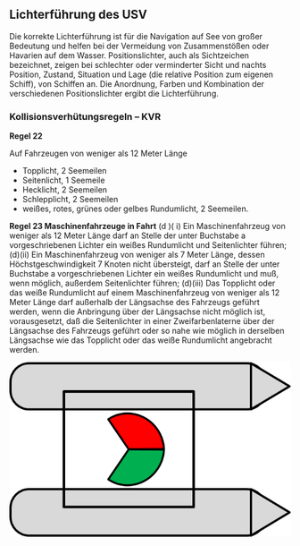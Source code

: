 ## Lichterführung des USV

Die korrekte Lichterführung ist für die Navigation auf See von großer Bedeutung und helfen bei der Vermeidung von Zusammenstößen oder Havarien auf dem Wasser. Positionslichter, auch als Sichtzeichen bezeichnet, zeigen bei schlechter oder verminderter Sicht und nachts Position, Zustand, Situation und Lage (die relative Position zum eigenen Schiff), von Schiffen an. Die Anordnung, Farben und Kombination der verschiedenen Positionslichter ergibt die Lichterführung.

### Kollisionsverhütungsregeln – KVR

**Regel 22**

Auf Fahrzeugen von weniger als 12 Meter Länge
- Topplicht, 2 Seemeilen
- Seitenlicht, 1 Seemeile
- Hecklicht, 2 Seemeilen
- Schlepplicht, 2 Seemeilen
- weißes, rotes, grünes oder gelbes Rundumlicht, 2 Seemeilen.

**Regel 23 Maschinenfahrzeuge in Fahrt**
(d )( i)
Ein Maschinenfahrzeug von weniger als 12 Meter Länge darf an Stelle der unter Buchstabe a vorgeschriebenen Lichter ein weißes Rundumlicht und Seitenlichter führen;
(d)(ii)
Ein Maschinenfahrzeug von weniger als 7 Meter Länge, dessen Höchstgeschwindigkeit 7 Knoten nicht übersteigt, darf an Stelle der unter Buchstabe a vorgeschriebenen Lichter ein weißes Rundumlicht und muß, wenn möglich, außerdem Seitenlichter führen;
(d)(iii)
Das Topplicht oder das weiße Rundumlicht auf einem Maschinenfahrzeug von weniger als 12 Meter Länge darf außerhalb der Längsachse des Fahrzeugs geführt werden, wenn die Anbringung über der Längsachse nicht möglich ist, vorausgesetzt, daß die Seitenlichter in einer Zweifarbenlaterne über der Längsachse des Fahrzeugs geführt oder so nahe wie möglich in derselben Längsachse wie das Topplicht oder das weiße Rundumlicht angebracht werden.


![Lichterführung](vessel.png "Lichterführung")
